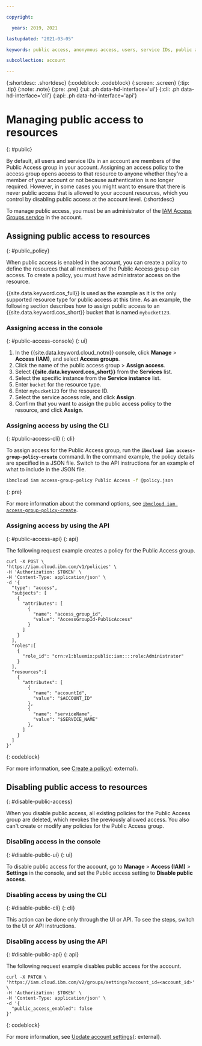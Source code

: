 ```yaml
---

copyright:

  years: 2019, 2021

lastupdated: "2021-03-05"

keywords: public access, anonymous access, users, service IDs, public access group, enable, disable, manage, IAM

subcollection: account

---
```


{:shortdesc: .shortdesc}
{:codeblock: .codeblock}
{:screen: .screen}
{:tip: .tip}
{:note: .note}
{:pre: .pre}
{:ui: .ph data-hd-interface='ui'}
{:cli: .ph data-hd-interface='cli'}
{:api: .ph data-hd-interface='api'}

# Managing public access to resources
{: #public}

By default, all users and service IDs in an account are members of the Public Access group in your account. Assigning an access policy to the access group opens access to that resource to anyone whether they're a member of your account or not because authentication is no longer required. However, in some cases you might want to ensure that there is never public access that is allowed to your account resources, which you control by disabling public access at the account level. 
{:shortdesc}

To manage public access, you must be an administrator of the [IAM Access Groups service](/docs/account?topic=account-account-services#access-groups-account-management) in the account.

## Assigning public access to resources
{: #public_policy}

When public access is enabled in the account, you can create a policy to define the resources that all members of the Public Access group can access. To create a policy, you must have administrator access on the resource. 

{{site.data.keyword.cos_full}} is used as the example as it is the only supported resource type for public access at this time. As an example, the following section describes how to assign public access to an {{site.data.keyword.cos_short}} bucket that is named `mybucket123`. 

### Assigning access in the console
{: #public-access-console}
{: ui}

1. In the {{site.data.keyword.cloud_notm}} console, click **Manage** > **Access (IAM)**, and select **Access groups**.
2. Click the name of the public access group > **Assign access**.  
3. Select **{{site.data.keyword.cos_short}}** from the **Services** list.
4. Select the specific instance from the **Service instance** list.
5. Enter `bucket` for the resource type.
6. Enter `mybucket123` for the resource ID.
7. Select the service access role, and click **Assign**. 
8. Confirm that you want to assign the public access policy to the resource, and click **Assign**.

### Assigning access by using the CLI
{: #public-access-cli}
{: cli}

To assign access for the Public Access group, run the **`ibmcloud iam access-group-policy-create`** command. In the command example, the policy details are specified in a JSON file. Switch to the API instructions for an example of what to include in the JSON file.

```sh
ibmcloud iam access-group-policy Public Access -f @policy.json
```
{: pre}

For more information about the command options, see [`ibmcloud iam access-group-policy-create`](/docs/cli?topic=cli-ibmcloud_commands_iam#ibmcloud_iam_access_group_policy_create).

### Assigning access by using the API
{: #public-access-api}
{: api}
 
The following request example creates a policy for the Public Access group. 

```curl
curl -X POST \
'https://iam.cloud.ibm.com/v1/policies' \
-H 'Authorization: $TOKEN' \
-H 'Content-Type: application/json' \
-d '{
  "type": "access",
  "subjects": [
    {
      "attributes": [
        {
          "name": "access_group_id",
          "value": "AccessGroupId-PublicAccess"
        }
      ]
    }
  ],
  "roles":[
    {
      "role_id": "crn:v1:bluemix:public:iam::::role:Administrator"
    }
  ],
  "resources":[
    {
      "attributes": [
        {
          "name": "accountId",
          "value": "$ACCOUNT_ID"
        },
        {
          "name": "serviceName",
          "value": "$SERVICE_NAME"
        },
      ]
    }
  ]
}'
```
{: codeblock}

For more information, see [Create a policy](https://cloud.ibm.com/apidocs/iam-policy-management#create-a-policy){: external}.

## Disabling public access to resources
{: #disable-public-access}

When you disable public access, all existing policies for the Public Access group are deleted, which revokes the previously allowed access. You also can't create or modify any policies for the Public Access group. 

### Disabling access in the console
{: #disable-public-ui}
{: ui}

To disable public access for the account, go to **Manage** > **Access (IAM)** > **Settings** in the console, and set the Public access setting to **Disable public access**.

### Disabling access by using the CLI
{: #disable-public-cli}
{: cli}

This action can be done only through the UI or API. To see the steps, switch to the UI or API instructions.

### Disabling access by using the API
{: #disable-public-api}
{: api}

The following request example disables public access for the account. 

```
curl -X PATCH \
'https://iam.cloud.ibm.com/v2/groups/settings?account_id=<account_id>' \
-H 'Authorization: $TOKEN' \
-H 'Content-Type: application/json' \
-d '{
  "public_access_enabled": false
}'
```
{: codeblock}

For more information, see [Update account settings](https://cloud.ibm.com/apidocs/iam-access-groups#update-account-settings){: external}.
